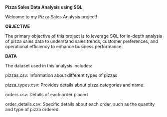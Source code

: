 **Pizza Sales Data Analysis using SQL**<br>

Welcome to my Pizza Sales Analysis  project!

**OBJECTIVE**

The primary objective of this project is to leverage SQL for in-depth analysis of pizza sales data to  understand sales trends, customer preferences, and operational efficiency to enhance business performance.

**DATA**

The dataset  used in this analysis includes:

pizzas.csv: Information about different types of pizzas

pizza_types.csv: Provides details about pizza categories and name.

orders.csv: Details of each order placed

order_details.csv:  Specific details about each order, such as the quantity and type of pizza ordered.
